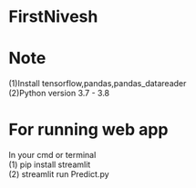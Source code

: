 # FirstNivesh
# Note
(1)Install tensorflow,pandas,pandas_datareader<br/>
(2)Python version 3.7 - 3.8<br/>

# For running web app
In your cmd or terminal<br/>
(1) pip install streamlit<br/>
(2) streamlit run Predict.py<br/>
